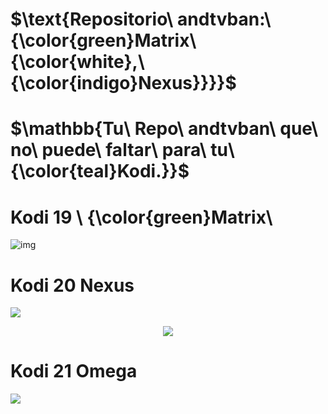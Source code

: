  # $\text{Repositorio\ andtvban:\ {\color{green}Matrix\ {\color{white},\ {\color{indigo}Nexus}}}}$

# $\mathbb{Tu\ Repo\ andtvban\ que\ no\ puede\ faltar\ para\ tu\ {\color{teal}Kodi.}}$


# Kodi 19 \ {\color{green}Matrix\
![img](https://i.imgur.com/FmHatKc.png)

# Kodi 20 Nexus
<p align="left">
<img src="https://img.shields.io/badge/TVBAN-LA%20ORIGINAL-8A2BE2">  
<p align="center">
<img src="https://i.imgur.com/19lQWCN.png">  
</p>

<h1 align="left"> Kodi 21 Omega </h1>
<p align="left">
<img src="https://img.shields.io/badge/ESTADO%20ANDTVBAN-EN%20DESARROLLO%20PROXIMAMENTE-green">
</p>





